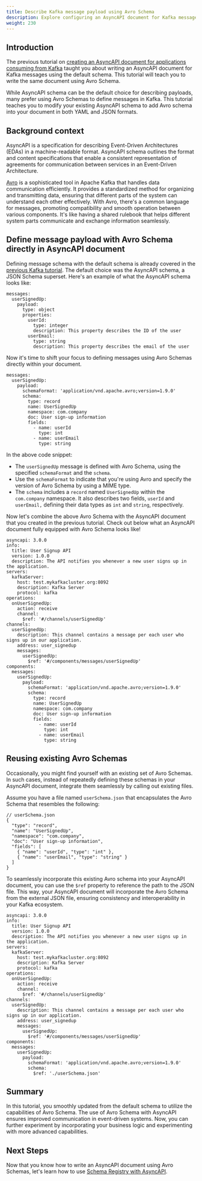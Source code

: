 ```yaml
---
title: Describe Kafka message payload using Avro Schema
description: Explore configuring an AsyncAPI document for Kafka messages with Avro Schema.
weight: 230
---
```


## Introduction

The previous tutorial on [creating an AsyncAPI document for applications consuming from Kafka](/docs/tutorials/kafka) taught you about writing an AsyncAPI document for Kafka messages using the default schema. This tutorial will teach you to write the same document using Avro Schema.

While AsyncAPI schema can be the default choice for describing payloads, many prefer using Avro Schemas to define messages in Kafka. This tutorial teaches you to modify your existing AsyncAPI schema to add Avro schema into your document in both YAML and JSON formats.

## Background context

AsyncAPI is a specification for describing Event-Driven Architectures (EDAs) in a machine-readable format. AsyncAPI schema outlines the format and content specifications that enable a consistent representation of agreements for communication between services in an Event-Driven Architecture.

[Avro](https://avro.apache.org/) is a sophisticated tool in Apache Kafka that handles data communication efficiently. It provides a standardized method for organizing and transmitting data, ensuring that different parts of the system can understand each other effectively. With Avro, there's a common language for messages, promoting compatibility and smooth operation between various components. It's like having a shared rulebook that helps different system parts communicate and exchange information seamlessly.

## Define message payload with Avro Schema directly in AsyncAPI document

Defining message schema with the default schema is already covered in the [previous Kafka tutorial](/docs/tutorials/Kafka). The default choice was the AsyncAPI schema, a JSON Schema superset. Here's an example of what the AsyncAPI schema looks like: 

```
messages:
  userSignedUp:
    payload:
      type: object
      properties:
        userId:
          type: integer
          description: This property describes the ID of the user
        userEmail:
          type: string
          description: This property describes the email of the user
```

Now it's time to shift your focus to defining messages using Avro Schemas directly within your document. 

```
messages:
  userSignedUp:
    payload:
      schemaFormat: 'application/vnd.apache.avro;version=1.9.0'
      schema:
        type: record
        name: UserSignedUp
        namespace: com.company
        doc: User sign-up information
        fields:
          - name: userId
            type: int
          - name: userEmail
            type: string
```

In the above code snippet: 
- The `userSignedUp` message is defined with Avro Schema, using the specified `schemaFormat` and the `schema`.
- Use the `schemaFormat` to indicate that you're using Avro and specify the version of Avro Schema by using a MIME type.
- The `schema` includes a `record` named `UserSignedUp` within the `com.company` namespace. It also describes two fields, `userId` and `userEmail,` defining their data types as `int` and `string`, respectively.

Now let's combine the above Avro Schema with the AsyncAPI document that you created in the previous tutorial. Check out below what an AsyncAPI document fully equipped with Avro Schema looks like!

```
asyncapi: 3.0.0
info:
  title: User Signup API
  version: 1.0.0
  description: The API notifies you whenever a new user signs up in the application.
servers:
  kafkaServer:
    host: test.mykafkacluster.org:8092
    description: Kafka Server
    protocol: kafka
operations:
  onUserSignedUp:
    action: receive
    channel:
      $ref: '#/channels/userSignedUp'
channels:
  userSignedUp:
    description: This channel contains a message per each user who signs up in our application.
    address: user_signedup
    messages:
      userSignedUp:
        $ref: '#/components/messages/userSignedUp'
components:
  messages:
    userSignedUp:
      payload:
        schemaFormat: 'application/vnd.apache.avro;version=1.9.0'
        schema:
          type: record
          name: UserSignedUp
          namespace: com.company
          doc: User sign-up information
          fields:
            - name: userId
              type: int
            - name: userEmail
              type: string
```

## Reusing existing Avro Schemas

Occasionally, you might find yourself with an existing set of Avro Schemas. In such cases, instead of repeatedly defining these schemas in your AsyncAPI document, integrate them seamlessly by calling out existing files.

Assume you have a file named `userSchema.json` that encapsulates the Avro Schema that resembles the following:

```
// userSchema.json
{
  "type": "record",
  "name": "UserSignedUp",
  "namespace": "com.company",
  "doc": "User sign-up information",
  "fields": [
    { "name": "userId", "type": "int" },
    { "name": "userEmail", "type": "string" }
  ]
}
```

To seamlessly incorporate this existing Avro schema into your AsyncAPI document, you can use the `$ref` property to reference the path to the JSON file. This way, your AsyncAPI document will incorporate the Avro Schema from the external JSON file, ensuring consistency and interoperability in your Kafka ecosystem. 

```
asyncapi: 3.0.0
info:
  title: User Signup API
  version: 1.0.0
  description: The API notifies you whenever a new user signs up in the application.
servers:
  kafkaServer:
    host: test.mykafkacluster.org:8092
    description: Kafka Server
    protocol: kafka
operations:
  onUserSignedUp:
    action: receive
    channel:
      $ref: '#/channels/userSignedUp'
channels:
  userSignedUp:
    description: This channel contains a message per each user who signs up in our application.
    address: user_signedup
    messages:
      userSignedUp:
        $ref: '#/components/messages/userSignedUp'
components:
  messages:
    userSignedUp:
      payload:
        schemaFormat: 'application/vnd.apache.avro;version=1.9.0'
        schema:
          $ref: './userSchema.json'
```

## Summary

In this tutorial, you smoothly updated from the default schema to utilize the capabilities of Avro Schema. The use of Avro Schema with AsyncAPI ensures improved communication in event-driven systems.  Now, you can further experiment by incorporating your business logic and experimenting with more advanced capabilities.

## Next Steps
Now that you know how to write an AsyncAPI document using Avro Schemas, let's learn how to use [Schema Registry with AsyncAPI](/docs/tutorials/kafka/managing-schemas-using-schema-registry). 
